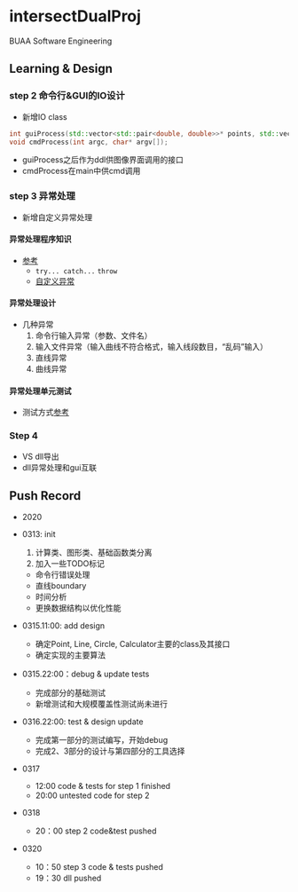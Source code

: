 # intersectDualProj
BUAA Software Engineering

## Learning & Design

### step 2 命令行&GUI的IO设计
- 新增IO class
```c++
int guiProcess(std::vector<std::pair<double, double>>* points, std::vector<string> msg);
void cmdProcess(int argc, char* argv[]);
```
- guiProcess之后作为ddl供图像界面调用的接口
- cmdProcess在main中供cmd调用


### step 3 异常处理
- 新增自定义异常处理
#### 异常处理程序知识
- [参考](https://www.runoob.com/cplusplus/cpp-exceptions-handling.html)
  - `try... catch...` `throw`
  - [自定义异常](https://www.cnblogs.com/narjaja/p/10905516.html)

#### 异常处理设计
- 几种异常
  1. 命令行输入异常（参数、文件名）
  2. 输入文件异常（输入曲线不符合格式，输入线段数目，“乱码”输入）
  3. 直线异常
  4. 曲线异常

#### 异常处理单元测试
- 测试方式[参考](https://www.jianshu.com/p/f19e75bf490a)


### Step 4
- VS dll导出
- dll异常处理和gui互联


## Push Record 
- 2020

- 0313: init
  1. 计算类、图形类、基础函数类分离
  2. 加入一些TODO标记
    - 命令行错误处理
    - 直线boundary
    - 时间分析
    - 更换数据结构以优化性能 

- 0315.11:00: add design
  - 确定Point, Line, Circle, Calculator主要的class及其接口
  - 确定实现的主要算法    

- 0315.22:00：debug & update tests
  - 完成部分的基础测试
  - 新增测试和大规模覆盖性测试尚未进行

- 0316.22:00: test & design update
  - 完成第一部分的测试编写，开始debug
  - 完成2、3部分的设计与第四部分的工具选择

- 0317 
  - 12:00 code & tests for step 1 finished
  - 20:00 untested code for step 2

- 0318
  - 20：00 step 2 code&test pushed

- 0320
  - 10：50 step 3 code & tests pushed
  - 19：30 dll pushed